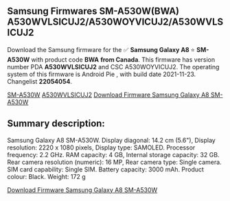<h2>Samsung Firmwares SM-A530W(BWA) A530WVLSICUJ2/A530WOYVICUJ2/A530WVLSICUJ2</h2>
Download the Samsung firmware for the ✅ <strong>Samsung Galaxy A8 </strong> ⭐ <strong>SM-A530W</strong> with product code <strong>BWA</strong> <strong> from Canada</strong>. This firmware has version number PDA <strong>A530WVLSICUJ2</strong> and CSC A530WOYVICUJ2. The operating system of this firmware is Android Pie , with build date 2021-11-23. Changelist <strong>22054054</strong>.


[SM-A530W](https://samfirm.shop/samsung/model/SM-A530W)
[A530WVLSICUJ2](https://samfirm.shop/samsung/pda/A530WVLSICUJ2)
[Download Firmware Samsung Galaxy A8 SM-A530W](https://samfirm.shop/samsung/firmware/476629)
<h2>Summary description:</h2>
<p>Samsung Galaxy A8 SM-A530W. Display diagonal: 14.2 cm (5.6"), Display resolution: 2220 x 1080 pixels, Display type: SAMOLED. Processor frequency: 2.2 GHz. RAM capacity: 4 GB, Internal storage capacity: 32 GB. Rear camera resolution (numeric): 16 MP, Rear camera type: Single camera. SIM card capability: Single SIM. Battery capacity: 3000 mAh. Product colour: Black. Weight: 172 g</p>


[Download Firmware Samsung Galaxy A8 SM-A530W](https://samfirm.shop/samsung/firmware/476629)
